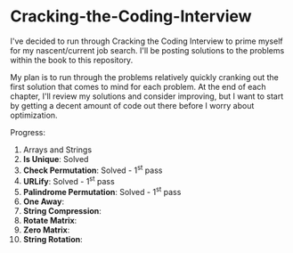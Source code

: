 # Cracking-the-Coding-Interview
I've decided to run through Cracking the Coding Interview to prime myself for my nascent/current job search. I'll be posting solutions to the problems within the book to this repository.

My plan is to run through the problems relatively quickly cranking out the first solution that comes to mind for each problem. At the end of each chapter, I'll review my solutions and consider improving, but I want to start by getting a decent amount of code out there before I worry about optimization.

Progress:

1. Arrays and Strings
  1. **Is Unique**:  Solved
  2. **Check Permutation**: Solved - 1<sup>st</sup> pass
  3. **URLify**: Solved - 1<sup>st</sup> pass
  4. **Palindrome Permutation**: Solved - 1<sup>st</sup> pass
  5. **One Away**:
  6. **String Compression**:
  7. **Rotate Matrix**:
  8. **Zero Matrix**:
  9. **String Rotation**:
